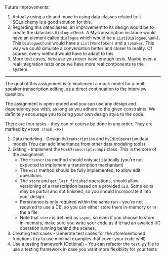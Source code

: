 Future improvements:
1) Actually using a db and move to using data classes related to it. SQLalchemy is a good solution for this.
2) Regarding this dataclasses, an improvement to its design would be to create the dataclass `DialogueChunk`. 
A MyTranscription instance would have an element called `dialogue` which would be a `List[DialogueChunk]`. 
This `DialogueChunk` would have a `List[WordToken]` and a `speaker`. This way we could simulate a conversation better 
and closer to reality.
Of course, every method would have to adapt to this.
3) More test cases, because you never have enough tests. Maybe even a real integration tests once we have more real 
components to the system.

 -------
The goal of this assignment is to implement a mock model for a multi-speaker transcription editing, as a direct continuation to the interview question.

The assignment is open-ended and you can use any design and dependency you wish, as long as you adhere to the given constraints. We definitely encourage you to bring your own design style to the code.

There are four tasks - they can of course be done in any order. They are marked by `#TODO (Task <#>)`
1. Data modeling - Design `MyTranscription` and `MyEditOperation` data models (You can add inheritance from other data modeling tools)
2. Editing - Implement the `MockTranscriptionApi` class. This is the core of the assignment
    - The `transcribe` method should only act statically (you're not expected to implement a transcription mechanism)
    - The `edit` method should be fully implemented, to allow edit operations
    - The `store` and `get_last_finished` operations, should allow versioning of a transcription based on a provided `uid`. Some edits may be partial and not finished, so you should incorporate it into your design.
    - Persistence is only required within the same run - you're not required to use a DB, so you can either store them in-memory or in the a file
    - Note that `store` is defined as `async`, so even if you choose to store in-memory, make sure you write your code as if it had an awaited I/O operation running behind the scenes.
3. Creating test cases - Generate test cases for the aforementioned functions (try to use minimal examples that cover your code well)
4. Use a testing framework (Optional) - You can refactor the `test.py` file to use a testing framework in case you want more flexibility for your tests
